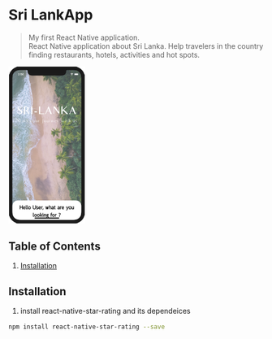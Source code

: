 # Sri LankApp
> My first React Native application.
> <br> React Native application about Sri Lanka. Help travelers in the country finding restaurants, hotels, activities and hot spots.

<img id="screenshot" src="/Components/Images/Screenshot1.png" height="30%" width="30%" >

## Table of Contents

1. [Installation](#installation)

## Installation

1. install react-native-star-rating and its dependeices
```sh
npm install react-native-star-rating --save
```
